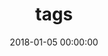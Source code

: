 ---
date: 2018-01-05 00:00:00
type: "tags"
title: "tags"
layout: "tags"
orderby: random
order: 1
---